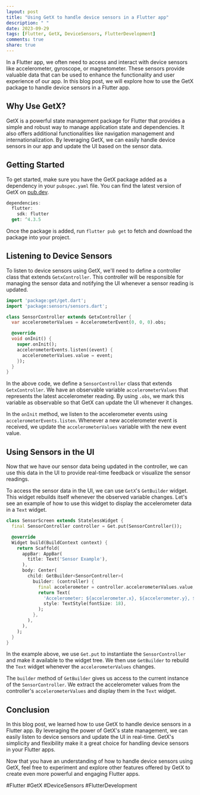 ```yaml
---
layout: post
title: "Using GetX to handle device sensors in a Flutter app"
description: " "
date: 2023-09-29
tags: [Flutter, GetX, DeviceSensors, FlutterDevelopment]
comments: true
share: true
---
```


In a Flutter app, we often need to access and interact with device sensors like accelerometer, gyroscope, or magnetometer. These sensors provide valuable data that can be used to enhance the functionality and user experience of our app. In this blog post, we will explore how to use the GetX package to handle device sensors in a Flutter app.

## Why Use GetX?

GetX is a powerful state management package for Flutter that provides a simple and robust way to manage application state and dependencies. It also offers additional functionalities like navigation management and internationalization. By leveraging GetX, we can easily handle device sensors in our app and update the UI based on the sensor data.

## Getting Started

To get started, make sure you have the GetX package added as a dependency in your `pubspec.yaml` file. You can find the latest version of GetX on [pub.dev](https://pub.dev/packages/get).

```dart
dependencies:
  flutter:
    sdk: flutter
  get: ^4.3.5
```

Once the package is added, run `flutter pub get` to fetch and download the package into your project.

## Listening to Device Sensors

To listen to device sensors using GetX, we'll need to define a controller class that extends `GetxController`. This controller will be responsible for managing the sensor data and notifying the UI whenever a sensor reading is updated.

```dart
import 'package:get/get.dart';
import 'package:sensors/sensors.dart';

class SensorController extends GetxController {
  var accelerometerValues = AccelerometerEvent(0, 0, 0).obs;

  @override
  void onInit() {
    super.onInit();
    accelerometerEvents.listen((event) {
      accelerometerValues.value = event;
    });
  }
}
```

In the above code, we define a `SensorController` class that extends `GetxController`. We have an observable variable `accelerometerValues` that represents the latest accelerometer reading. By using `.obs`, we mark this variable as observable so that GetX can update the UI whenever it changes.

In the `onInit` method, we listen to the accelerometer events using `accelerometerEvents.listen`. Whenever a new accelerometer event is received, we update the `accelerometerValues` variable with the new event value.

## Using Sensors in the UI

Now that we have our sensor data being updated in the controller, we can use this data in the UI to provide real-time feedback or visualize the sensor readings.

To access the sensor data in the UI, we can use `GetX`'s `GetBuilder` widget. This widget rebuilds itself whenever the observed variable changes. Let's see an example of how to use this widget to display the accelerometer data in a `Text` widget.

```dart
class SensorScreen extends StatelessWidget {
  final SensorController controller = Get.put(SensorController());

  @override
  Widget build(BuildContext context) {
    return Scaffold(
      appBar: AppBar(
        title: Text('Sensor Example'),
      ),
      body: Center(
        child: GetBuilder<SensorController>(
          builder: (controller) {
            final accelerometer = controller.accelerometerValues.value;
            return Text(
              'Accelerometer: ${accelerometer.x}, ${accelerometer.y}, ${accelerometer.z}',
              style: TextStyle(fontSize: 18),
            );
          },
        ),
      ),
    );
  }
}
```

In the example above, we use `Get.put` to instantiate the `SensorController` and make it available to the widget tree. We then use `GetBuilder` to rebuild the `Text` widget whenever the `accelerometerValues` changes.

The `builder` method of `GetBuilder` gives us access to the current instance of the `SensorController`. We extract the accelerometer values from the controller's `accelerometerValues` and display them in the `Text` widget.

## Conclusion

In this blog post, we learned how to use GetX to handle device sensors in a Flutter app. By leveraging the power of GetX's state management, we can easily listen to device sensors and update the UI in real-time. GetX's simplicity and flexibility make it a great choice for handling device sensors in your Flutter apps.

Now that you have an understanding of how to handle device sensors using GetX, feel free to experiment and explore other features offered by GetX to create even more powerful and engaging Flutter apps.

#Flutter #GetX #DeviceSensors #FlutterDevelopment